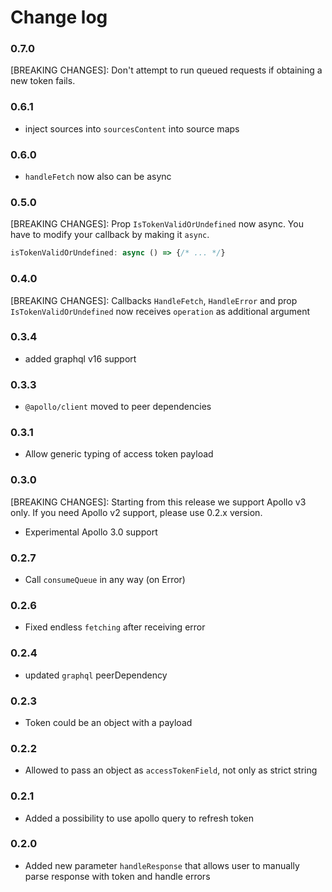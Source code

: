 # Change log

### 0.7.0
[BREAKING CHANGES]: Don't attempt to run queued requests if obtaining a new token fails.

### 0.6.1
- inject sources into `sourcesContent` into source maps

### 0.6.0
- `handleFetch` now also can be async

### 0.5.0
[BREAKING CHANGES]: Prop `IsTokenValidOrUndefined` now async. You have to modify your callback by making it `async`.

```ts
isTokenValidOrUndefined: async () => {/* ... */}
```


### 0.4.0
[BREAKING CHANGES]: Callbacks `HandleFetch`, `HandleError` and prop `IsTokenValidOrUndefined` now receives `operation` as additional argument

### 0.3.4
- added graphql v16 support

### 0.3.3
- `@apollo/client` moved to peer dependencies

### 0.3.1
- Allow generic typing of access token payload

### 0.3.0
[BREAKING CHANGES]: Starting from this release we support Apollo v3 only. If you need Apollo v2 support, please use
0.2.x version.

- Experimental Apollo 3.0 support

### 0.2.7
- Call `consumeQueue` in any way (on Error)

### 0.2.6
- Fixed endless `fetching` after receiving error

### 0.2.4
- updated `graphql` peerDependency

### 0.2.3
- Token could be an object with a payload

### 0.2.2
- Allowed to pass an object as `accessTokenField`, not only as strict string

### 0.2.1
- Added a possibility to use apollo query to refresh token

### 0.2.0
- Added new parameter `handleResponse` that allows user to manually parse response with token and handle errors
